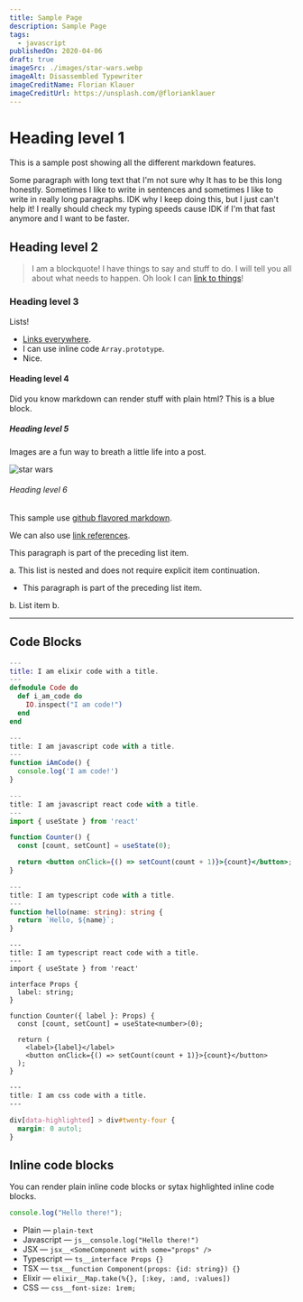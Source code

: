 ```yaml
---
title: Sample Page
description: Sample Page
tags:
  - javascript
publishedOn: 2020-04-06
draft: true
imageSrc: ./images/star-wars.webp
imageAlt: Disassembled Typewriter
imageCreditName: Florian Klauer
imageCreditUrl: https://unsplash.com/@florianklauer
---
```


# Heading level 1

This is a sample post showing all the different markdown features.

Some paragraph with long text that I'm not sure why It has to be this long honestly. Sometimes I like to write in sentences and sometimes I like to write in really
long paragraphs. IDK why I keep doing this, but I just can't help it! I really should check my typing speeds cause IDK if I'm that fast anymore and I want to be faster.

## Heading level 2

> I am a blockquote! I have things to say and stuff to do. I will tell you all about what needs to happen. Oh look I can [link to things](https://google.com)!

### Heading level 3

Lists!

- [Links everywhere](https://example.com/links).
- I can use inline code `Array.prototype`.
- Nice.

#### Heading level 4

Did you know markdown can render stuff with plain html? This is a blue block.

<div class="bg-blue-500 w-12 h-12 my-12"></div>

##### Heading level 5

Images are a fun way to breath a little life into a post.

![star wars](https://static.wikia.nocookie.net/starwars/images/c/cc/Star-wars-logo-new-tall.jpg/revision/latest)

###### Heading level 6

This sample use [github flavored markdown](https://github.github.com/gfm/).

We can also use [link references].

[link references]: /url "title"

This paragraph is part of the preceding list item.

a. This list is nested and does not require explicit item
continuation.

- This paragraph is part of the preceding list item.

b. List item b.

---

## Code Blocks

```elixir
---
title: I am elixir code with a title.
---
defmodule Code do
  def i_am_code do
    IO.inspect("I am code!")
  end
end
```

```js
---
title: I am javascript code with a title.
---
function iAmCode() {
  console.log('I am code!')
}
```

```jsx
---
title: I am javascript react code with a title.
---
import { useState } from 'react'

function Counter() {
  const [count, setCount] = useState(0);

  return <button onClick={() => setCount(count + 1)}>{count}</button>;
}
```

```ts
---
title: I am typescript code with a title.
---
function hello(name: string): string {
  return `Hello, ${name}`;
}
```

```tsx
---
title: I am typescript react code with a title.
---
import { useState } from 'react'

interface Props {
  label: string;
}

function Counter({ label }: Props) {
  const [count, setCount] = useState<number>(0);

  return (
    <label>{label}</label>
    <button onClick={() => setCount(count + 1)}>{count}</button>
  );
}
```

```css
---
title: I am css code with a title.
---

div[data-highlighted] > div#twenty-four {
  margin: 0 autol;
}
```

## Inline code blocks

You can render plain inline code blocks or sytax highlighted inline code blocks.

```js
console.log("Hello there!");
```

- Plain — `plain-text`
- Javascript — `js__console.log("Hello there!")`
- JSX — `jsx__<SomeComponent with some="props" />`
- Typescript — `ts__interface Props {}`
- TSX — `tsx__function Component(props: {id: string}) {}`
- Elixir — `elixir__Map.take(%{}, [:key, :and, :values])`
- CSS — `css__font-size: 1rem;`
